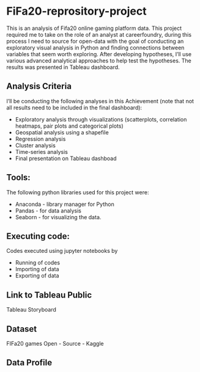 # FiFa20-reprository-project

This is an analysis of Fifa20 online gaming platform data. This project required me to take on the role of an analyst at careerfoundry, during this process I need to source for open-data with the goal of conducting an exploratory visual analysis in Python and finding connections between variables that seem worth exploring. After developing hypotheses, I’ll use various advanced analytical approaches to help test the hypotheses. The results was presented in Tableau dashboard.

## Analysis Criteria
I’ll be conducting the following analyses in this Achievement (note that not all results need to be included in the final dashboard):

* Exploratory analysis through visualizations (scatterplots, correlation heatmaps, pair plots and categorical plots)
* Geospatial analysis using a shapefile
* Regression analysis
* Cluster analysis
* Time-series analysis
* Final presentation on Tableau dashboad

## Tools:

The following python libraries used for this project were:
* Anaconda - library manager for Python
* Pandas - for data analysis
* Seaborn - for visualizing the data.

## Executing code:

Codes executed using jupyter notebooks by 
* Running of codes
* Importing of data
* Exporting of data

## Link to Tableau Public
Tableau Storyboard

## Dataset
FIFa20 games
Open - Source - Kaggle

## Data Profile
